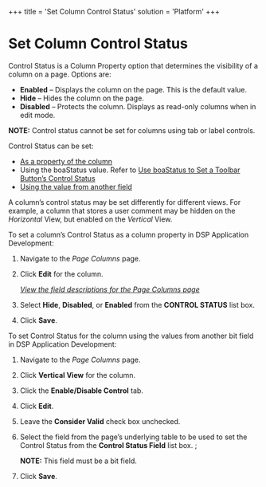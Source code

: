 +++
title = 'Set Column Control Status'
solution = 'Platform'
+++

# Set Column Control Status

Control Status is a Column Property option that determines the
visibility of a column on a page. Options are:

  - **Enabled** – Displays the column on the page. This is the default
    value.
  - **Hide** – Hides the column on the page.
  - **Disabled** – Protects the column. Displays as read-only columns
    when in edit mode.

**NOTE:** Control status cannot be set for columns using tab or label
controls.

Control Status can be set:

  - [As a property of the column](#To_set_a_column’s_Control_Status:%0A)
  - Using the boaStatus value. Refer to [Use boaStatus to Set a Toolbar
    Button’s Control
    Status](Use%20boaStatus%20to%20Set%20a%20Toolbar%20Buttons%20Control%20Status)
  - [Using the value from another
    field](#o_set_Control_Status_for_the_column_using_the_value)

A column’s control status may be set differently for different views.
For example, a column that stores a user comment may be hidden on the
*Horizontal* View, but enabled on the *Vertical* View.

<span id="To_set_a_column’s_Control_Status:
"></span>To set a column’s Control Status as a column property in
DSP Application Development:

1.  <span id="Column Properties Navigation" class="popUpLink">Navigate
    to the *Page Columns* page.</span>

2.  Click **Edit** for the column.
    
    *[View the field descriptions for the Page Columns
    page](../Sys_Admin/Page_Desc/Page_Columns_H)*

3.  Select **Hide**, **Disabled**, or **Enabled** from the **CONTROL
    STATUS** list box.

4.  Click **Save**.

<span id="o_set_Control_Status_for_the_column_using_the_value"></span>To
set Control Status for the column using the values from another bit
field in DSP Application Development:

1.  Navigate to the *Page Columns* page.

2.  Click **Vertical View** for the column.

3.  Click the **Enable/Disable Control** tab.

4.  Click **Edit**.

5.  Leave the **Consider Valid** check box unchecked.

6.  Select the field from the page’s underlying table to be used to set
    the Control Status from the **Control Status Field** list box. ;
    
    **NOTE:** This field must be a bit field.

7.  Click **Save**.
